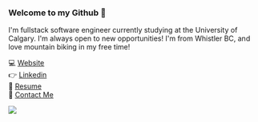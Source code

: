 ### Welcome to my Github 👋
I'm fullstack software engineer currently studying at the University of Calgary. I'm always open to new opportunities! I'm from Whistler BC, and love mountain biking in my free time!

:computer: [Website](https://www.nicholasknapton.tech/) <br />
:point_right: [Linkedin](https://www.linkedin.com/in/nicholasknapton/) <br />
:page_facing_up: [Resume](https://www.nicholasknapton.tech/static/media/NicholasKnapton.25be9332.pdf) <br />
:email: [Contact Me](mailto:nickknapton12@gmail.com)

<img
  align="center"
  src="https://github-readme-stats.vercel.app/api?username=nickknapton12&hide=stars&count_private=true&show_icons=true&theme=algolia"
/>
